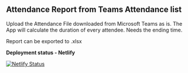 ## Attendance Report from Teams Attendance list

Upload the Attendance File downloaded from Microsoft Teams as is. The App will calculate the duration of every attendee.
Needs the ending time.

Report can be exported to .xlsx

**Deployment status - Netlify**

[![Netlify Status](https://api.netlify.com/api/v1/badges/90007f1e-0dd1-453d-afca-f5c6a2436bf5/deploy-status)](https://app.netlify.com/sites/teams-durationreport/deploys)